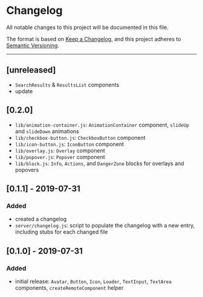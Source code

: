 # Changelog
All notable changes to this project will be documented in this file.

The format is based on [Keep a Changelog](https://keepachangelog.com/en/1.0.0/),
and this project adheres to [Semantic Versioning](https://semver.org/spec/v2.0.0.html).

---

## [unreleased]
- `SearchResults` & `ResultsList` components
- update 

## [0.2.0]
- `lib/animation-container.js`: `AnimationContainer` component, `slideUp` and `slideDown` animations
- `lib/checkbox-button.js`:  `CheckboxButton` component
- `lib/icon-button.js`: `IconButton` component
- `lib/overlay.js`: `Overlay` component
- `lib/popover.js`: `Popover` component
- `lib/block.js`: `Info`, `Actions`, and `DangerZone` blocks for overlays and popovers

## [0.1.1] - 2019-07-31
### Added
- created a changelog
- `server/changelog.js`: script to populate the changelog with a new entry, including stubs for each changed file

## [0.1.0] - 2019-07-31
### Added
- initial release: `Avatar`, `Button`, `Icon`, `Loader`, `TextInput`, `TextArea` components, `createRemoteComponent` helper
